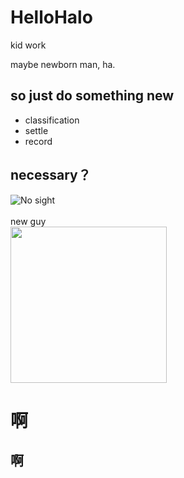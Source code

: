 # HelloHalo
kid work

maybe newborn man, ha.
## so just do something new
- classification
- settle
- record
## necessary？
![No sight](http://r.photo.store.qq.com/psb?/V10reKAA3fEUvF/a7NcALyNktvxaamp3dJSMCPzQt016r4Fc*a5e*hAQCo!/r/dAkBAAAAAAAA)
</br>
</br>new guy</br>
<img src="http://r.photo.store.qq.com/psb?/V10reKAA3fEUvF/a7NcALyNktvxaamp3dJSMCPzQt016r4Fc*a5e*hAQCo!/r/dAkBAAAAAAAA" width = "250" height = "250" align=center />

啊
=
啊
-
